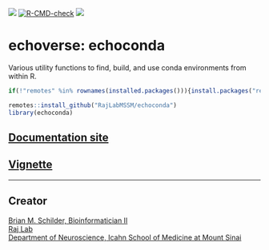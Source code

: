 <!-- badges: start -->
<!-- badger::badge_codecov() -->
<!-- badger::badge_last_commit()  -->
<!-- badger::badge_license() -->

[![](https://codecov.io/gh/RajLabMSSM/echoconda/branch/main/graph/badge.svg)](https://codecov.io/gh/RajLabMSSM/echoconda)
[![R-CMD-check](https://github.com/RajLabMSSM/echoconda/workflows/R-full/badge.svg)](https://github.com/RajLabMSSM/echoconda/actions)
[![](https://img.shields.io/github/last-commit/RajLabMSSM/echoconda.svg)](https://github.com/RajLabMSSM/echoconda/commits/main)
<!-- badges: end -->

# echoverse: echoconda

Various utility functions to find, build, and use conda environments
from within R.

``` r
if(!"remotes" %in% rownames(installed.packages())){install.packages("remotes")}

remotes::install_github("RajLabMSSM/echoconda")
library(echoconda)
```

## [Documentation site](https://rajlabmssm.github.io/echoconda/)

## [Vignette](https://rajlabmssm.github.io/echoconda/articles/echoconda)

<hr>

## Creator

<a href="https://bschilder.github.io/BMSchilder/" target="_blank">Brian
M. Schilder, Bioinformatician II</a>  
<a href="https://rajlab.org" target="_blank">Raj Lab</a>  
<a href="https://icahn.mssm.edu/about/departments/neuroscience" target="_blank">Department
of Neuroscience, Icahn School of Medicine at Mount Sinai</a>

